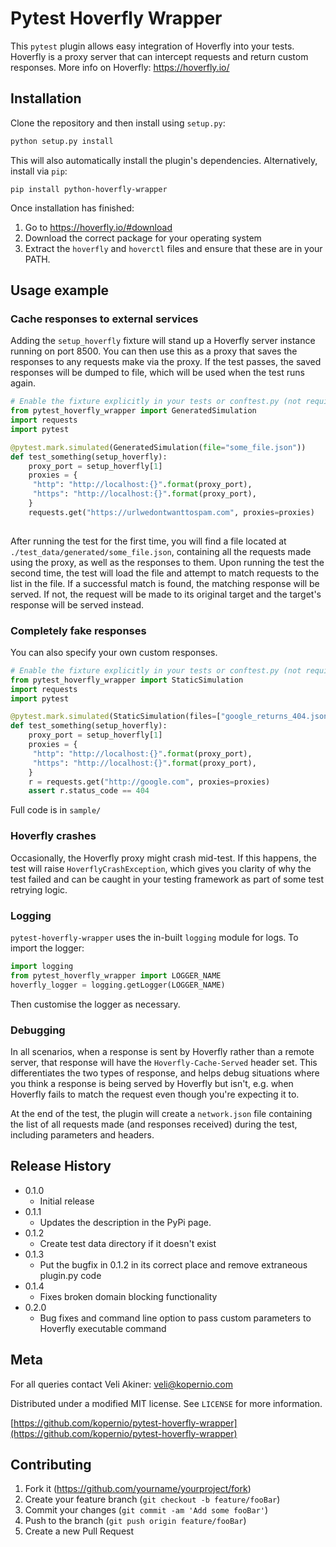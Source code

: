 # Pytest Hoverfly Wrapper

This `pytest` plugin allows easy integration of Hoverfly into your tests. Hoverfly is a proxy server that can intercept requests and return custom responses. More info on Hoverfly: https://hoverfly.io/

## Installation

Clone the repository and then install using `setup.py`:

```sh
python setup.py install
```
This will also automatically install the plugin's dependencies. Alternatively, install via `pip`:


    pip install python-hoverfly-wrapper


Once installation has finished:

  1. Go to https://hoverfly.io/#download
  2. Download the correct package for your operating system
  3. Extract the `hoverfly` and `hoverctl` files and ensure that these are in your PATH.

## Usage example

### Cache responses to external services

Adding the `setup_hoverfly` fixture will stand up a Hoverfly server instance running on port 8500. You can then use this 
as a proxy that saves the responses to any requests make via the proxy. If the test passes, the saved responses will be dumped 
to file, which will be used when the test runs again.

```python
# Enable the fixture explicitly in your tests or conftest.py (not required when using setuptools entry points)
from pytest_hoverfly_wrapper import GeneratedSimulation
import requests
import pytest

@pytest.mark.simulated(GeneratedSimulation(file="some_file.json"))
def test_something(setup_hoverfly):
    proxy_port = setup_hoverfly[1]
    proxies = {
     "http": "http://localhost:{}".format(proxy_port),
     "https": "http://localhost:{}".format(proxy_port),
    }
    requests.get("https://urlwedontwanttospam.com", proxies=proxies)
    
```
After running the test for the first time, you will find a file located at `./test_data/generated/some_file.json`, 
containing all the requests made using the proxy, as well as the responses to them. Upon running the test the second time, 
the test will load the file and attempt to match requests to the list in the file. If a successful match is found, the matching 
response will be served. If not, the request will be made to its original target and the target's response will be served instead.

### Completely fake responses

You can also specify your own custom responses.

```python
# Enable the fixture explicitly in your tests or conftest.py (not required when using setuptools entry points)
from pytest_hoverfly_wrapper import StaticSimulation
import requests
import pytest

@pytest.mark.simulated(StaticSimulation(files=["google_returns_404.json"]))
def test_something(setup_hoverfly):
    proxy_port = setup_hoverfly[1]
    proxies = {
     "http": "http://localhost:{}".format(proxy_port),
     "https": "http://localhost:{}".format(proxy_port),
    }
    r = requests.get("http://google.com", proxies=proxies)
    assert r.status_code == 404
```
Full code is in `sample/`

### Hoverfly crashes
Occasionally, the Hoverfly proxy might crash mid-test. If this happens, the test will raise `HoverflyCrashException`, 
which gives you clarity of why the test failed and can be caught in your testing framework as part of some test retrying 
logic.

### Logging
`pytest-hoverfly-wrapper` uses the in-built `logging` module for logs. To import the logger:
```python
import logging
from pytest_hoverfly_wrapper import LOGGER_NAME
hoverfly_logger = logging.getLogger(LOGGER_NAME)
```
Then customise the logger as necessary.


### Debugging
In all scenarios, when a response is sent by Hoverfly rather than a remote server, that response will have the `Hoverfly-Cache-Served` 
header set. This differentiates the two types of response, and helps debug situations where you think a response is being served by Hoverfly 
but isn't, e.g. when Hoverfly fails to match the request even though you're expecting it to.

At the end of the test, the plugin will create a `network.json` file containing the list of all requests made (and responses received) 
during the test, including parameters and headers.

## Release History

* 0.1.0
    * Initial release
* 0.1.1
    * Updates the description in the PyPi page.
* 0.1.2
    * Create test data directory if it doesn't exist
* 0.1.3
    * Put the bugfix in 0.1.2 in its correct place and remove extraneous plugin.py code
* 0.1.4
    * Fixes broken domain blocking functionality
* 0.2.0
    * Bug fixes and command line option to pass custom parameters to Hoverfly executable command

## Meta

For all queries contact Veli Akiner: veli@kopernio.com

Distributed under a modified MIT license. See ``LICENSE`` for more information.

[https://github.com/kopernio/pytest-hoverfly-wrapper](https://github.com/kopernio/pytest-hoverfly-wrapper)

## Contributing

1. Fork it (<https://github.com/yourname/yourproject/fork>)
2. Create your feature branch (`git checkout -b feature/fooBar`)
3. Commit your changes (`git commit -am 'Add some fooBar'`)
4. Push to the branch (`git push origin feature/fooBar`)
5. Create a new Pull Request

